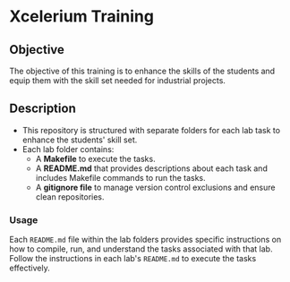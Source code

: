 # Xcelerium Training

## Objective 
The objective of this training is to enhance the skills of the students and equip them with the skill set needed for industrial projects.

## Description
- This repository is structured with separate folders for each lab task to enhance the students' skill set.
- Each lab folder contains:
  - A **Makefile** to execute the tasks.
  - A **README.md** that provides descriptions about each task and includes Makefile commands to run the tasks.
  - A **gitignore file** to manage version control exclusions and ensure clean repositories.


### Usage
Each `README.md` file within the lab folders provides specific instructions on how to compile, run, and understand the tasks associated with that lab. Follow the instructions in each lab's `README.md` to execute the tasks effectively.

